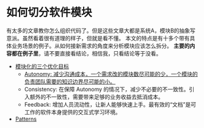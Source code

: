 # 如何切分软件模块

有太多的文章教你怎么组织代码了。但是这些文章大都是系统A，模块B的抽象写意派。虽然看着很有道理的样子，但就是看不懂。
本文的特点是有十多个带有具体业务场景的例子。从如何接新需求的角度来分析模块应该怎么拆分。
**主要的内容都在例子里**，请不要直接看结论，相信我，只看结论等于没看。

* [模块化的三个优化目标](./modularization.md)
  * [Autonomy: 减少沟通成本，一个需求改的模块数尽可能的少，一个模块的负责团队需要的知识边界尽可能的小。](./autonomy/README.md)
  * Consistency: 在保障 Autonomy 的情况下，减少不必要的不一致性。引入额外的不一致性，需要带来足够的业务收益去抵消成本。
  * Feedback: 增加人员流动性，让新人能够快速上手。最有效的“文档”是可工作的软件本身提供的交互式学习环境。
* [Patterns](./patterns/README.md)

